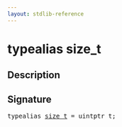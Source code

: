 ```yaml
---
layout: stdlib-reference
---
```


# typealias size\_t

## Description



## Signature

<pre>
<span class='code_keyword'>typealias</span> <a href="/stdlib-reference/types/size_t" class="code_type">size_t</a> = uintptr_t;
</pre>


